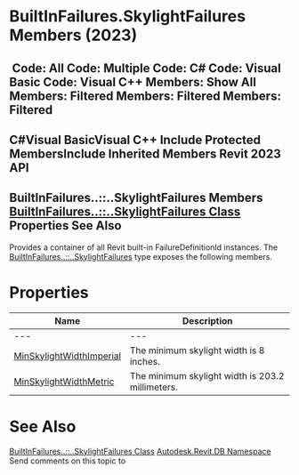 # BuiltInFailures.SkylightFailures Members (2023)

﻿
 Code: All Code: Multiple Code: C# Code: Visual Basic Code: Visual C++  Members: Show All Members: Filtered Members: Filtered Members: Filtered   
---  
C#Visual BasicVisual C++
Include Protected MembersInclude Inherited Members
Revit 2023 API  
---  
BuiltInFailures..::..SkylightFailures Members  
[BuiltInFailures..::..SkylightFailures Class](931407cd-ddeb-2468-3dfa-2ff4c6dba897.md "BuiltInFailures.SkylightFailures Class") Properties See Also  
---  
Provides a container of all Revit built-in FailureDefinitionId instances.
The [BuiltInFailures..::..SkylightFailures](931407cd-ddeb-2468-3dfa-2ff4c6dba897.md "BuiltInFailures.SkylightFailures Class") type exposes the following members.
# Properties
| Name | Description |
| --- | --- |
| --- | --- | --- |
| [MinSkylightWidthImperial](e8b38785-9a92-b050-f7aa-ba2fee20821b.md "MinSkylightWidthImperial Property") | The minimum skylight width is 8 inches. |
| [MinSkylightWidthMetric](2f9a6fe4-9267-91c3-4e4c-1efc4d8f68be.md "MinSkylightWidthMetric Property") | The minimum skylight width is 203.2 millimeters. |

# See Also
[BuiltInFailures..::..SkylightFailures Class](931407cd-ddeb-2468-3dfa-2ff4c6dba897.md "BuiltInFailures.SkylightFailures Class")
[Autodesk.Revit.DB Namespace](87546ba7-461b-c646-cbb1-2cb8f5bff8b2.md "Autodesk.Revit.DB Namespace")
Send comments on this topic to 